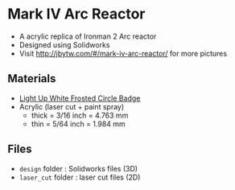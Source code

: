 # Mark IV Arc Reactor

* A acrylic replica of Ironman 2 Arc reactor
* Designed using Solidworks
* Visit http://jbytw.com/#/mark-iv-arc-reactor/ for more pictures

## Materials

* [Light Up White Frosted Circle Badge](http://www.amazon.com/gp/product/B008SAYB0Y)
* Acrylic (laser cut + paint spray)
  * thick  = 3/16 inch = 4.763 mm
  * thin   = 5/64 inch = 1.984 mm

## Files

* `design` folder : Solidworks files (3D)
* `laser_cut` folder : laser cut files (2D)
